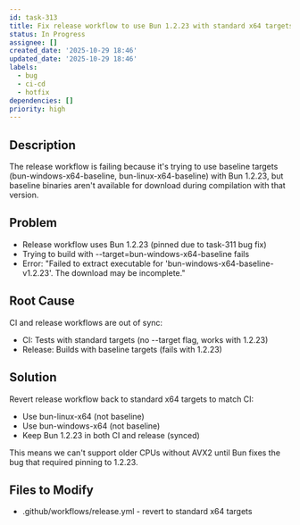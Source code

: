 ```yaml
---
id: task-313
title: Fix release workflow to use Bun 1.2.23 with standard x64 targets
status: In Progress
assignee: []
created_date: '2025-10-29 18:46'
updated_date: '2025-10-29 18:46'
labels:
  - bug
  - ci-cd
  - hotfix
dependencies: []
priority: high
---
```


## Description

<!-- SECTION:DESCRIPTION:BEGIN -->
The release workflow is failing because it's trying to use baseline targets (bun-windows-x64-baseline, bun-linux-x64-baseline) with Bun 1.2.23, but baseline binaries aren't available for download during compilation with that version.

## Problem
- Release workflow uses Bun 1.2.23 (pinned due to task-311 bug fix)
- Trying to build with --target=bun-windows-x64-baseline fails
- Error: "Failed to extract executable for 'bun-windows-x64-baseline-v1.2.23'. The download may be incomplete."

## Root Cause
CI and release workflows are out of sync:
- CI: Tests with standard targets (no --target flag, works with 1.2.23)
- Release: Builds with baseline targets (fails with 1.2.23)

## Solution
Revert release workflow back to standard x64 targets to match CI:
- Use bun-linux-x64 (not baseline)
- Use bun-windows-x64 (not baseline)
- Keep Bun 1.2.23 in both CI and release (synced)

This means we can't support older CPUs without AVX2 until Bun fixes the bug that required pinning to 1.2.23.

## Files to Modify
- .github/workflows/release.yml - revert to standard x64 targets
<!-- SECTION:DESCRIPTION:END -->
